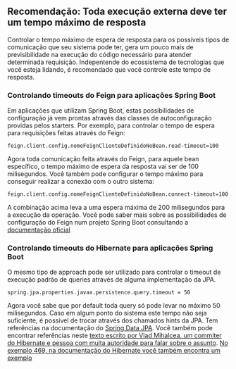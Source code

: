 ## Recomendação: Toda execução externa deve ter um tempo máximo de resposta

Controlar o tempo máximo de espera de resposta para os possíveis tipos de comunicação que seu sistema pode ter, gera um pouco mais de previsibilidade na execução do código necessário para atender determinada requisição. Indepentende do ecossistema de tecnologias que você esteja lidando, é recomendado que você controle este tempo de resposta. 

### Controlando timeouts do Feign para aplicações Spring Boot

Em aplicações que utilizam Spring Boot, estas possibilidades de configuração já vem prontas através das classes de autoconfiguração providas pelos starters. Por exemplo, para controlar o tempo de espera para requisições feitas através do Feign:

```
feign.client.config.nomeFeignClienteDefinidoNoBean.read-timeout=100
```
Agora toda comunicação feita através do Feign, para aquele bean específico, o tempo máximo de espera da resposta vai ser de 100 milisegundos. Você também pode configurar o tempo máximo para conseguir realizar a conexão com o outro sistema:

```
feign.client.config.nomeFeignClienteDefinidoNoBean.connect-timeout=100
```

A combinação acima leva a uma espera máxima de 200 milisegundos para a execução da operação. Você pode saber mais sobre as possibilidades de configuração do Feign num projeto Spring Boot consultando a [documentação oficial](https://docs.spring.io/spring-cloud-openfeign/docs/2.2.4.RELEASE/reference/html/appendix.html)

### Controlando timeouts do Hibernate para aplicações Spring Boot

O mesmo tipo de approach pode ser utilizado para controlar o timeout de execução padrão de queries através de alguma implementação da JPA. 

```
spring.jpa.properties.javax.persistence.query.timeout = 50
```
Agora você sabe que por default toda query só pode levar no máximo 50 milisegundos. Caso em algum ponto do sistema este tempo não seja suficiente, é possível de trocar através dos chamados hints da JPA. Tem referências na documentação do [Spring Data JPA](https://docs.spring.io/spring-data/jpa/docs/current/reference/html/#jpa.query-hints). Você também pode encontrar referências neste [texto escrito por Vlad Mihalcea, um commiter do Hibernate e pessoa com muita autoridade para falar sobre o assunto](https://vladmihalcea.com/jpa-hibernate-query-hints/). [No exemplo 469, na documentação do Hibernate você também encontra um exemplo](https://docs.jboss.org/hibernate/orm/5.2/userguide/html_single/Hibernate_User_Guide.html#jpql-api)


